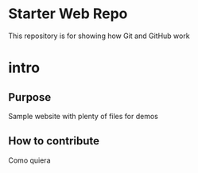 # Starter Web Repo

This repository is for showing how Git and GitHub work
# intro

## Purpose

Sample website with plenty of files for demos
## How to contribute
Como quiera